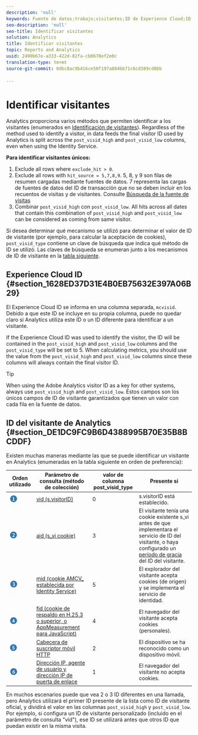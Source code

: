 ```yaml
---
description: 'null'
keywords: Fuente de datos;trabajo;visitantes;ID de Experience Cloud;ID de visitante de Analytics;identificar
seo-description: 'null'
seo-title: Identificar visitantes
solution: Analytics
title: Identificar visitantes
topic: Reports and Analytics
uuid: 2490b67e-a333-422d-82fa-cb0670ef2e0c
translation-type: tm+mt
source-git-commit: 0dbc8ac9b416ce50f197a884bb71c6cd389cd0bb

---
```



# Identificar visitantes

Analytics proporciona varios métodos que permiten identificar a los visitantes (enumerados en [Identificación de visitantes](../../../export/analytics-data-feed/c-df-contents/datafeeds-visid.md#concept_BE966BABA7D0475BB706BC6676B8FA11)). Regardless of the method used to identify a visitor, in data feeds the final visitor ID used by Analytics is split across the `post_visid_high` and `post_visid_low` columns, even when using the Identity Service.

**Para identificar visitantes únicos:**

1. Exclude all rows where `exclude_hit > 0`.
1. Exclude all rows with `hit_source = 5,7,8,9`. 5, 8, y 9 son filas de resumen cargadas mediante fuentes de datos. 7 representa las cargas de fuentes de datos del ID de transacción que no se deben incluir en los recuentos de visitas y de visitantes. Consulte [Búsqueda de la fuente de visitas](../../../export/analytics-data-feed/c-df-contents/datafeeds-hit-source.md#concept_FE4C114F6A524F7593D5CAC944C36C42)
1. Combinar `post_visid_high` con `post_visid_low`. All hits across all dates that contain this combination of `post_visid_high` and `post_visid_low` can be considered as coming from same visitor.

Si desea determinar qué mecanismo se utilizó para determinar el valor de ID de visitante (por ejemplo, para calcular la aceptación de cookies), `post_visid_type` contiene un clave de búsqueda que indica qué método de ID se utilizó. Las claves de búsqueda se enumeran junto a los mecanismos de ID de visitante en la [tabla siguiente](../../../export/analytics-data-feed/c-df-contents/datafeeds-visid.md#table_D267D36451F643D1BB68AF6FEAA6AD1A).

## Experience Cloud ID {#section_1628ED37D31E4B0EB75632E397A06B29}

El Experience Cloud ID se informa en una columna separada, `mcvisid`. Debido a que este ID se incluye en su propia columna, puede no quedar claro si Analytics utiliza este ID o un ID diferente para identificar a un visitante.

If the Experience Cloud ID was used to identify the visitor, the ID will be contained in the `post_visid_high` and `post_visid_low` columns and the `post_visid_type` will be set to 5. When calculating metrics, you should use the value from the `post_visid_high` and `post_visid_low` columns since these columns will always contain the final visitor ID.

>[!TIP]
>
> When using the Adobe Analytics visitor ID as a key for other systems, always use `post_visid_high` and `post_visid_low`. Estos campos son los únicos campos de ID de visitante garantizados que tienen un valor con cada fila en la fuente de datos.

## ID del visitante de Analytics {#section_DE1DC9FC9B6D4388995B70E35B8BCDDF}

Existen muchas maneras mediante las que se puede identificar un visitante en Analytics (enumeradas en la tabla siguiente en orden de preferencia):

| Orden utilizado | Parámetro de consulta (método de colección) | valor de columna post_visid_type | Presente si |
|---|---|---|---|
| ![](assets/step1_icon.png) | [vid (s.visitorID)](https://marketing.adobe.com/resources/help/en_US/sc/implement/visid_custom.html) | 0 | s.visitorID está establecido. |
| ![](assets/step2_icon.png) | [aid (s_vi cookie)](https://marketing.adobe.com/resources/help/en_US/sc/implement/visid_analytics.html) | 3 | El visitante tenía una cookie existente s_vi antes de que implementara el servicio de ID del visitante, o haya configurado un [período de gracia](https://marketing.adobe.com/resources/help/en_US/mcvid/mcvid_grace_period.html) del ID del visitante. |
| ![](assets/step3_icon.png) | [mid (cookie AMCV_ establecida por Identity Service)](https://marketing.adobe.com/resources/help/en_US/mcvid/) | 5 | El explorador del visitante acepta cookies (de origen) y se implementa el servicio de identidad. |
| ![](assets/step4_icon.png) | [fid (cookie de respaldo en H.25.3 o superior, o AppMeasurement para JavaScript)](https://marketing.adobe.com/resources/help/en_US/sc/implement/visid_fallback.html) | 4 | El navegador del visitante acepta cookies (personales). |
| ![](assets/step5_icon.png) | [Cabecera de suscriptor móvil HTTP](https://marketing.adobe.com/resources/help/en_US/sc/implement/visid_mobile.html) | 2 | El dispositivo se ha reconocido como un dispositivo móvil. |
| ![](assets/step6_icon.png) | [Dirección IP, agente de usuario y dirección IP de puerta de enlace](https://marketing.adobe.com/resources/help/en_US/sc/implement/visid_fallback.html) | 1 | El navegador del visitante no acepta cookies. |

En muchos escenarios puede que vea 2 o 3 ID diferentes en una llamada, pero Analytics utilizará el primer ID presente de la lista como ID de visitante oficial, y dividirá el valor en las columnas `post_visid_high` y `post_visid_low`. Por ejemplo, si configura un ID de visitante personalizado (incluido en el parámetro de consulta "vid"), ese ID se utilizará antes que otros ID que puedan existir en la misma visita.
